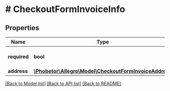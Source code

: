 # # CheckoutFormInvoiceInfo

## Properties

Name | Type | Description | Notes
------------ | ------------- | ------------- | -------------
**required** | **bool** | Is invoice required by buyer? |
**address** | [**\Phobetor\Allegro\Model\CheckoutFormInvoiceAddress**](CheckoutFormInvoiceAddress.md) |  | [optional]

[[Back to Model list]](../../README.md#models) [[Back to API list]](../../README.md#endpoints) [[Back to README]](../../README.md)

